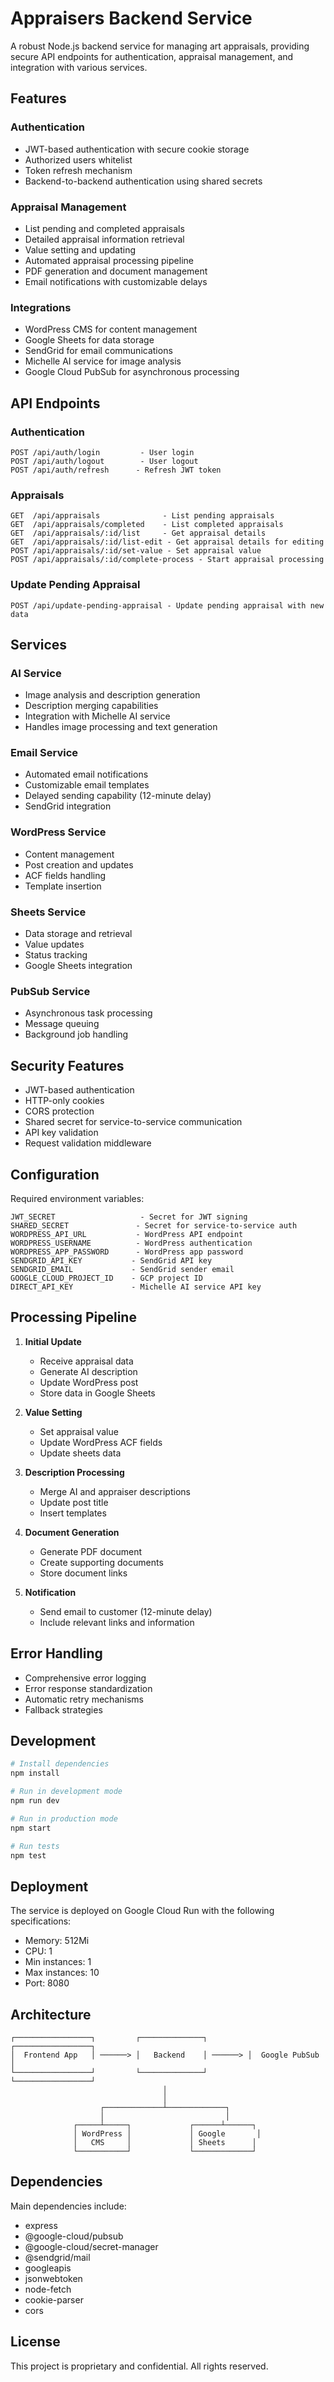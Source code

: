 # Appraisers Backend Service

A robust Node.js backend service for managing art appraisals, providing secure API endpoints for authentication, appraisal management, and integration with various services.

## Features

### Authentication
- JWT-based authentication with secure cookie storage
- Authorized users whitelist
- Token refresh mechanism
- Backend-to-backend authentication using shared secrets

### Appraisal Management
- List pending and completed appraisals
- Detailed appraisal information retrieval
- Value setting and updating
- Automated appraisal processing pipeline
- PDF generation and document management
- Email notifications with customizable delays

### Integrations
- WordPress CMS for content management
- Google Sheets for data storage
- SendGrid for email communications
- Michelle AI service for image analysis
- Google Cloud PubSub for asynchronous processing

## API Endpoints

### Authentication
```
POST /api/auth/login         - User login
POST /api/auth/logout        - User logout
POST /api/auth/refresh      - Refresh JWT token
```

### Appraisals
```
GET  /api/appraisals              - List pending appraisals
GET  /api/appraisals/completed    - List completed appraisals
GET  /api/appraisals/:id/list     - Get appraisal details
GET  /api/appraisals/:id/list-edit - Get appraisal details for editing
POST /api/appraisals/:id/set-value - Set appraisal value
POST /api/appraisals/:id/complete-process - Start appraisal processing
```

### Update Pending Appraisal
```
POST /api/update-pending-appraisal - Update pending appraisal with new data
```

## Services

### AI Service
- Image analysis and description generation
- Description merging capabilities
- Integration with Michelle AI service
- Handles image processing and text generation

### Email Service
- Automated email notifications
- Customizable email templates
- Delayed sending capability (12-minute delay)
- SendGrid integration

### WordPress Service
- Content management
- Post creation and updates
- ACF fields handling
- Template insertion

### Sheets Service
- Data storage and retrieval
- Value updates
- Status tracking
- Google Sheets integration

### PubSub Service
- Asynchronous task processing
- Message queuing
- Background job handling

## Security Features

- JWT-based authentication
- HTTP-only cookies
- CORS protection
- Shared secret for service-to-service communication
- API key validation
- Request validation middleware

## Configuration

Required environment variables:
```
JWT_SECRET                   - Secret for JWT signing
SHARED_SECRET               - Secret for service-to-service auth
WORDPRESS_API_URL           - WordPress API endpoint
WORDPRESS_USERNAME          - WordPress authentication
WORDPRESS_APP_PASSWORD      - WordPress app password
SENDGRID_API_KEY           - SendGrid API key
SENDGRID_EMAIL             - SendGrid sender email
GOOGLE_CLOUD_PROJECT_ID    - GCP project ID
DIRECT_API_KEY             - Michelle AI service API key
```

## Processing Pipeline

1. **Initial Update**
   - Receive appraisal data
   - Generate AI description
   - Update WordPress post
   - Store data in Google Sheets

2. **Value Setting**
   - Set appraisal value
   - Update WordPress ACF fields
   - Update sheets data

3. **Description Processing**
   - Merge AI and appraiser descriptions
   - Update post title
   - Insert templates

4. **Document Generation**
   - Generate PDF document
   - Create supporting documents
   - Store document links

5. **Notification**
   - Send email to customer (12-minute delay)
   - Include relevant links and information

## Error Handling

- Comprehensive error logging
- Error response standardization
- Automatic retry mechanisms
- Fallback strategies

## Development

```bash
# Install dependencies
npm install

# Run in development mode
npm run dev

# Run in production mode
npm start

# Run tests
npm test
```

## Deployment

The service is deployed on Google Cloud Run with the following specifications:
- Memory: 512Mi
- CPU: 1
- Min instances: 1
- Max instances: 10
- Port: 8080

## Architecture

```
┌─────────────────┐         ┌──────────────┐         ┌─────────────────┐
│  Frontend App   │ ──────> │   Backend    │ ──────> │  Google PubSub  │
└─────────────────┘         └──────────────┘         └─────────────────┘
                                  │
                                  │
                    ┌─────────────┴─────────────┐
                    │                           │
              ┌─────┴─────┐             ┌──────┴──────┐
              │ WordPress │             │ Google       │
              │   CMS     │             │ Sheets      │
              └───────────┘             └─────────────┘
```

## Dependencies

Main dependencies include:
- express
- @google-cloud/pubsub
- @google-cloud/secret-manager
- @sendgrid/mail
- googleapis
- jsonwebtoken
- node-fetch
- cookie-parser
- cors

## License

This project is proprietary and confidential. All rights reserved.